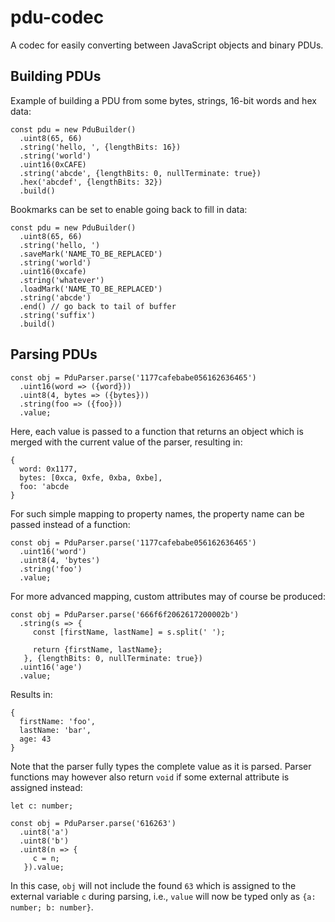 # pdu-codec
A codec for easily converting between JavaScript objects and binary PDUs.

## Building PDUs

Example of building a PDU from some bytes, strings, 16-bit words and hex data:

```
const pdu = new PduBuilder()
  .uint8(65, 66)
  .string('hello, ', {lengthBits: 16})
  .string('world')
  .uint16(0xCAFE)
  .string('abcde', {lengthBits: 0, nullTerminate: true})
  .hex('abcdef', {lengthBits: 32})
  .build()
```

Bookmarks can be set to enable going back to fill in data:
```
const pdu = new PduBuilder()
  .uint8(65, 66)
  .string('hello, ')
  .saveMark('NAME_TO_BE_REPLACED')
  .string('world')
  .uint16(0xcafe)
  .string('whatever')
  .loadMark('NAME_TO_BE_REPLACED')
  .string('abcde')
  .end() // go back to tail of buffer
  .string('suffix')
  .build()
```

## Parsing PDUs

```
const obj = PduParser.parse('1177cafebabe056162636465')
  .uint16(word => ({word}))
  .uint8(4, bytes => ({bytes}))
  .string(foo => ({foo}))
  .value; 
```

Here, each value is passed to a function that returns an object which is merged with the current value of the parser, 
resulting in:

```
{
  word: 0x1177,
  bytes: [0xca, 0xfe, 0xba, 0xbe],
  foo: 'abcde
}
```

For such simple mapping to property names, the property name can be passed instead of a function:

```
const obj = PduParser.parse('1177cafebabe056162636465')
  .uint16('word')
  .uint8(4, 'bytes')
  .string('foo')
  .value; 
```

For more advanced mapping, custom attributes may of course be produced:

```
const obj = PduParser.parse('666f6f2062617200002b')
  .string(s => {
     const [firstName, lastName] = s.split(' ');
     
     return {firstName, lastName};
   }, {lengthBits: 0, nullTerminate: true})
  .uint16('age')
  .value; 
```

Results in:

```
{
  firstName: 'foo',
  lastName: 'bar',
  age: 43
}
```

Note that the parser fully types the complete value as it is parsed.
Parser functions may however also return `void` if some external attribute is assigned instead:

```
let c: number;

const obj = PduParser.parse('616263')
  .uint8('a')
  .uint8('b')
  .uint8(n => {
     c = n;
   }).value; 

```

In this case, `obj` will not include the found `63` which is assigned to the external variable `c` during parsing, 
i.e., `value` will now be typed only as `{a: number; b: number}`.

